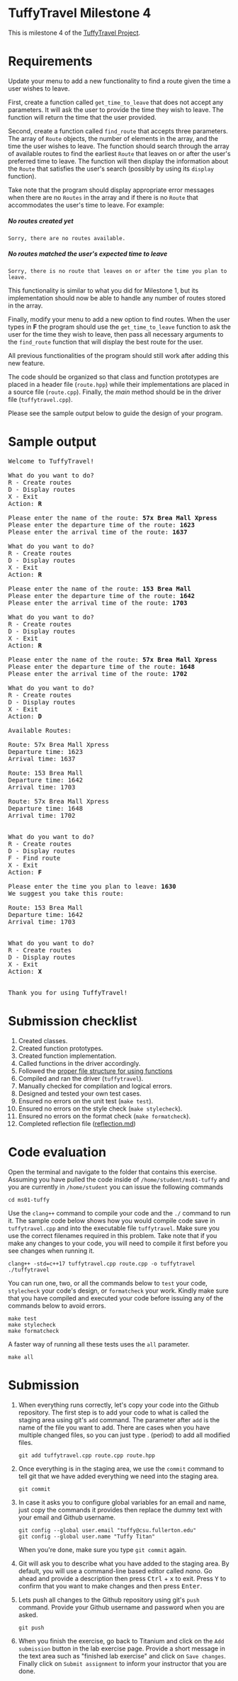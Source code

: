 # TuffyTravel Milestone 4

This is milestone 4 of the [TuffyTravel Project](https://docs.google.com/document/d/1v1ZAH-vt8ih500WFyDb_j5PO2L3_XS4_3CswPRJ5qNE/edit?usp=sharing).

# Requirements
Update your menu to add a new functionality to find a route given the time a user wishes to leave.

First, create a function called `get_time_to_leave` that does not accept any parameters. It will ask the user to provide the time they wish to leave. The function will return the time that the user provided.

Second, create a function called `find_route` that accepts three parameters. The array of `Route` objects, the number of elements in the array, and the time the user wishes to leave. The function should search through the array of available routes to find the earliest `Route` that leaves on or after the user's preferred time to leave. The function will then display the information about the `Route` that satisfies the user's search (possibly by using its `display` function).

Take note that the program should display appropriate error messages when there are no `Routes` in the array and if there is no `Route` that accommodates the user's time to leave. For example:

##### No routes created yet
```
Sorry, there are no routes available.
```
##### No routes matched the user's expected time to leave
```
Sorry, there is no route that leaves on or after the time you plan to leave.
```

This functionality is similar to what you did for Milestone 1, but its implementation should now be able to handle any number of routes stored in the array.

Finally, modify your menu to add a new option to find routes. When the user types in **F** the program should use the `get_time_to_leave` function to ask the user for the time they wish to leave, then pass all necessary arguments to the `find_route` function that will display the best route for the user.

All previous functionalities of the program should still work after adding this new feature.

The code should be organized so that class and function prototypes are placed in a header file (`route.hpp`) while their implementations are placed in a source file (`route.cpp`). Finally, the *main* method should be in the driver file (`tuffytravel.cpp`).

Please see the sample output below to guide the design of your program.

# Sample output
<pre>
Welcome to TuffyTravel!

What do you want to do? 
R - Create routes
D - Display routes
X - Exit
Action: <b>R</b>

Please enter the name of the route: <b>57x Brea Mall Xpress</b>
Please enter the departure time of the route: <b>1623</b>
Please enter the arrival time of the route: <b>1637</b>

What do you want to do? 
R - Create routes
D - Display routes
X - Exit
Action: <b>R</b>

Please enter the name of the route: <b>153 Brea Mall</b>
Please enter the departure time of the route: <b>1642</b>
Please enter the arrival time of the route: <b>1703</b>

What do you want to do? 
R - Create routes
D - Display routes
X - Exit
Action: <b>R</b>

Please enter the name of the route: <b>57x Brea Mall Xpress</b>
Please enter the departure time of the route: <b>1648</b>
Please enter the arrival time of the route: <b>1702</b>

What do you want to do? 
R - Create routes
D - Display routes
X - Exit
Action: <b>D</b>

Available Routes:

Route: 57x Brea Mall Xpress
Departure time: 1623
Arrival time: 1637

Route: 153 Brea Mall
Departure time: 1642
Arrival time: 1703

Route: 57x Brea Mall Xpress
Departure time: 1648
Arrival time: 1702


What do you want to do? 
R - Create routes
D - Display routes
F - Find route
X - Exit
Action: <b>F</b>

Please enter the time you plan to leave: <b>1630</b>
We suggest you take this route:

Route: 153 Brea Mall
Departure time: 1642
Arrival time: 1703


What do you want to do? 
R - Create routes
D - Display routes
X - Exit
Action: <b>X</b>


Thank you for using TuffyTravel!
</pre>

# Submission checklist
1. Created classes.
1. Created function prototypes.
1. Created function implementation.
1. Called functions in the driver accordingly.
1. Followed the [proper file structure for using functions](https://github.com/ILXL-guides/function-file-organization)
1. Compiled and ran the driver (`tuffytravel`).
1. Manually checked for compilation and logical errors.
1. Designed and tested your own test cases.
1. Ensured no errors on the unit test (`make test`).
1. Ensured no errors on the style check (`make stylecheck`).
1. Ensured no errors on the format check (`make formatcheck`).
1. Completed reflection file ([reflection.md](reflection.md))

# Code evaluation
Open the terminal and navigate to the folder that contains this exercise. Assuming you have pulled the code inside of `/home/student/ms01-tuffy` and you are currently in `/home/student` you can issue the following commands

```
cd ms01-tuffy
```

Use the `clang++` command to compile your code and the `./` command to run it. The sample code below shows how you would compile code save in `tuffytravel.cpp` and into the executable file `tuffytravel`. Make sure you use the correct filenames required in this problem.  Take note that if you make any changes to your code, you will need to compile it first before you see changes when running it.

```
clang++ -std=c++17 tuffytravel.cpp route.cpp -o tuffytravel
./tuffytravel
```

You can run one, two, or all the commands below to `test` your code, `stylecheck` your code's design, or `formatcheck` your work. Kindly make sure that you have compiled and executed your code before issuing any of the commands below to avoid errors.

```
make test
make stylecheck
make formatcheck
```

A faster way of running all these tests uses the `all` parameter.

```
make all
```

# Submission
1. When everything runs correctly,  let's copy your code into the Github repository. The first step is to add your code to what is called the staging area using git's `add` command. The parameter after `add` is the name of the file you want to add. There are cases when you have multiple changed files, so you can just type . (period) to add all modified files.

    ```
    git add tuffytravel.cpp route.cpp route.hpp
    ```
1. Once everything is in the staging area, we use the `commit` command to tell git that we have added everything we need into the staging area.

    ```
    git commit
    ```
1. In case it asks you  to configure global variables for an email and name, just copy the commands it provides then replace the dummy text with your email and Github username.

    ```
    git config --global user.email "tuffy@csu.fullerton.edu"
    git config --global user.name "Tuffy Titan"
    ```
    When you're done, make sure you type `git commit` again.    
1. Git will ask you to describe what you have added to the staging area. By default, you will use a command-line based editor called *nano*. Go ahead and provide a description then press <kbd>Ctrl</kbd> + <kbd>x</kbd> to exit. Press <kbd>Y</kbd> to confirm that you want to make changes and then press <kbd>Enter</kbd>.
1. Lets push all changes to the Github repository using git's `push` command. Provide your Github username and password when you are asked.

    ```
    git push
    ```
1. When you finish the exercise, go back to Titanium and click on the `Add submission` button in the lab exercise page. Provide a short message in the text area such as "finished lab exercise" and click on `Save changes`. Finally click on `Submit assignment` to inform your instructor that you are done.
